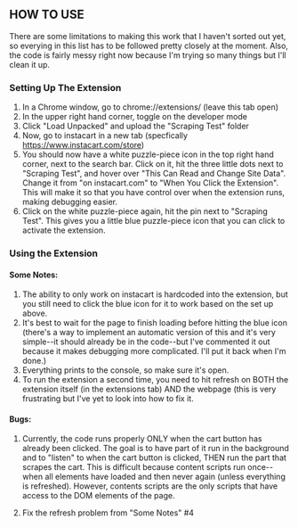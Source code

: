 ## HOW TO USE 
There are some limitations to making this work that I haven't sorted out yet, so everying in this list has to be followed pretty closely at the moment. Also, the code is fairly messy right now because I'm trying so many things but I'll clean it up.

### Setting Up The Extension 
1) In a Chrome window, go to chrome://extensions/ (leave this tab open)
2) In the upper right hand corner, toggle on the developer mode
3) Click "Load Unpacked" and upload the "Scraping Test" folder 
4) Now, go to instacart in a new tab (specfically https://www.instacart.com/store)
5) You should now have a white puzzle-piece icon in the top right hand corner, next to the search bar. Click on it, hit the three little dots next to "Scraping Test", and hover over "This Can Read and Change Site Data". Change it from "on instacart.com" to "When You Click the Extension". This will make it so that you have control over when the extension runs, making debugging easier. 
6) Click on the white puzzle-piece  again, hit the pin next to "Scraping Test". This gives you a little blue puzzle-piece icon that you can click to activate the extension. 

### Using the Extension 

#### Some Notes: 
1) The ability to only work on instacart is hardcoded into the extension, but you still need to click the blue icon for it to work based on the set up above.
2) It's best to wait for the page to finish loading before hitting the blue icon (there's a way to implement an automatic version of this and it's very simple--it should already be in the code--but I've commented it out because it makes debugging more complicated. I'll put it back when I'm done.)
3) Everything prints to the console, so make sure it's open.
4) To run the extension a second time, you need to hit refresh on BOTH the extension itself (in the extensions tab) AND the webpage (this is very frustrating but I've yet to look into how to fix it. 

#### Bugs: 
1) Currently, the code runs properly ONLY when the cart button has already been clicked. The goal is to have part of it run in the background and to "listen" to when the cart button is clicked, THEN run the part that scrapes the cart. This is difficult because content scripts run once--when all elements have loaded and then never again (unless everything is refreshed). However, contents scripts are the only scripts that have access to the DOM elements of the page. 

2) Fix the refresh problem from "Some Notes" #4










